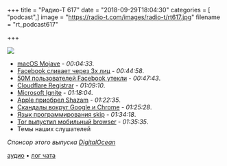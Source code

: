 +++
title = "Радио-Т 617"
date = "2018-09-29T18:04:30"
categories = [ "podcast",]
image = "https://radio-t.com/images/radio-t/rt617.jpg"
filename = "rt_podcast617"

+++

![](https://radio-t.com/images/radio-t/rt617.jpg)

- [macOS Mojave](https://www.apple.com/macos/mojave/) - *00:04:33*.
- [Facebook сливает через 3х лиц](https://gizmodo.com/facebook-is-giving-advertisers-access-to-your-shadow-co-1828476051) - *00:44:58*.
- [50М пользователей Facebook утекли](https://gizmodo.com/50-million-facebook-accounts-affected-in-massive-securi-1829394250) - *00:47:43*.
- [Cloudflare Registrar](https://blog.cloudflare.com/cloudflare-registrar/) - *01:09:10*.
- [Microsoft Ignite](https://www.geekwire.com/2018/9-biggest-announcements-microsoft-ignite-tech-conference/) - *01:18:04*.
- [Apple приобрел Shazam](https://www.apple.com/newsroom/2018/09/apple-acquires-shazam-offering-more-ways-to-discover-and-enjoy-music/) - *01:22:35*.
- [Скандалы вокруг Google и Chrome](https://9to5google.com/2018/09/25/google-chrome-70-fix-changes/) - *01:25:28*.
- [Язык программирования skip](https://SkipLang.github.io/index.html) - *01:34:18*.
- [Tor выпустил мобильный browser](https://venturebeat.com/2018/09/07/tor-gets-its-first-official-mobile-browser/) - *01:35:35*.
- Темы наших слушателей

*Спонсор этого выпуска [DigitalOcean](https://www.digitalocean.com)*


[аудио](http://cdn.radio-t.com/rt_podcast617.mp3) • [лог чата](http://chat.radio-t.com/logs/radio-t-617.html)
<audio src="http://cdn.radio-t.com/rt_podcast617.mp3" preload="none"></audio>